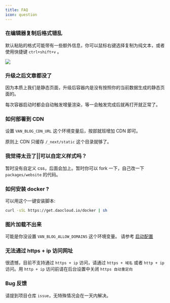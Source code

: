 ```yaml
---
title: FAQ
icon: question
---
```


### 在编辑器复制后格式错乱

默认粘贴的格式可能带有一些额外信息，你可以鼠标右键选择复制为纯文本，或者使用快捷键 `ctrl+shift+v` 。

![](https://pic.mereith.com/img/88b29bad4ad0ef7d6e411e43f80ec1bc.clipboard-2022-08-22.png)

### 升级之后文章都没了

因为本质上我们是静态页面，升级后容器内是没有按照你的当前数据生成的静态页面的。

每次容器启动时都会自动触发增量渲染，等一会触发完成后就再打开就正常了。

### 如何部署到 CDN

设置 `VAN_BLOG_CDN_URL` 这个环境变量后，按部就班增加 CDN 即可。

原则上 CDN 只缓存 `/_next/static` 这个目录就够了。

### 我觉得太丑了||可以自定义样式吗？

暂时没有自定义 css，后面会加上。暂时你可以 fork 一下，自己改一下 `packages/website` 的代码。

### 如何安装 docker ?

可以用这个一键安装脚本:

```bash
curl -sSL https://get.daocloud.io/docker | sh
```

### 图片加载不出来

可能是你没设置 `VAN_BLOG_ALLOW_DOMAINS` 这个环境变量。
请参考 [启动配置](/ref/env.md#环境变量)

### 无法通过 https + ip 访问网址

很遗憾，目前不支持通过 `https + ip` 访问，请通过 `https + 域名` 或者 `http + ip` 访问。用 `http + ip` 访问前请在后台设置中关闭 `https 自动重定向`

### Bug 反馈

请提到项目仓库 `issue`，无特殊情况会在一天内解决。

<!-- ### 什么是 SSG / SSR

### 能解释一下增量渲染吗？

next.js 的 ISR 了解一下？开箱即用。 -->
